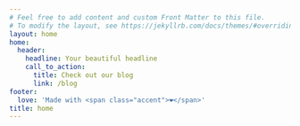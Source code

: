 ```yaml
---
# Feel free to add content and custom Front Matter to this file.
# To modify the layout, see https://jekyllrb.com/docs/themes/#overriding-theme-defaults
layout: home
home:
  header:
    headline: Your beautiful headline
    call_to_action:
      title: Check out our blog
      link: /blog
footer:
  love: 'Made with <span class="accent">❤</span>'
title: home
---
```


<div class="generative-homepage">
	<canvas class="generative initialization-full generation-sequential" id="gen_uniform_dynamic" movementTau="1" movementPeriod="0.00001"></canvas>
</div>
